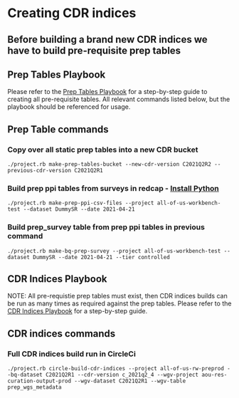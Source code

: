 # Creating CDR indices

## Before building a brand new CDR indices we have to build pre-requisite prep tables 

## Prep Tables Playbook
Please refer to the  [Prep Tables Playbook](https://docs.google.com/document/d/17B31LeN7fBLi84OJfpY6zjqS7NR3kIbztw3axl-5Tu4/edit#)
for a step-by-step guide to creating all pre-requisite tables. All relevant commands listed below, but the playbook should be referenced for usage.

## Prep Table commands

### Copy over all static prep tables into a new CDR bucket
`./project.rb make-prep-tables-bucket --new-cdr-version C2021Q2R2 --previous-cdr-version C2021Q2R1`

### Build prep ppi tables from surveys in redcap - [Install Python](https://github.com/all-of-us/workbench/tree/master/api/db-cdr/prep-ppi-tables)
`./project.rb make-prep-ppi-csv-files --project all-of-us-workbench-test --dataset DummySR --date 2021-04-21`

### Build prep_survey table from prep ppi tables in previous command
`./project.rb make-bq-prep-survey --project all-of-us-workbench-test --dataset DummySR --date 2021-04-21 --tier controlled`

## CDR Indices Playbook
NOTE: All pre-requistie prep tables must exist, then CDR indices builds can be run as many times as required against the prep tables.
Please refer to the  [CDR Indices Playbook](https://docs.google.com/document/d/1St6pG_EUFB9oRQUQaOSO7a9UPxPkQ5n4qAVyKF9j9tk/edit#)
for a step-by-step guide.

## CDR indices commands

### Full CDR indices build run in CircleCi
`./project.rb circle-build-cdr-indices --project all-of-us-rw-preprod --bq-dataset C2021Q2R1 --cdr-version c_2021q2_4 --wgv-project aou-res-curation-output-prod --wgv-dataset C2021Q2R1 --wgv-table prep_wgs_metadata`